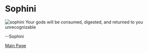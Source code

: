 # Sophini

![sophini](http://4.bp.blogspot.com/-I0yYTCSs6SI/VWuQQ7yh04I/AAAAAAAAPbc/zoCUImfrsIE/s1600/Wrath-ACG_Godless%2BOnes_timkingslynnedotcom.jpg)
Your gods will be consumed, digested, and returned to you unrecognizable

--Sophini


[Main Page](main.md#wrath-of-the-righteous)
